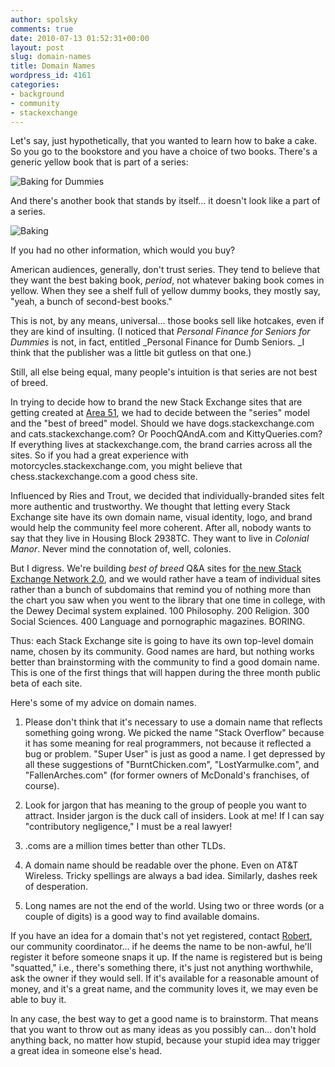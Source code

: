```yaml
---
author: spolsky
comments: true
date: 2010-07-13 01:52:31+00:00
layout: post
slug: domain-names
title: Domain Names
wordpress_id: 4161
categories:
- background
- community
- stackexchange
---
```


Let's say, just hypothetically, that you wanted to learn how to bake a cake. So you go to the bookstore and you have a choice of two books. There's a generic yellow book that is part of a series:

![Baking for Dummies](http://ecx.images-amazon.com/images/I/51HRVJ5X09L._SL160_.jpg)

And there's another book that stands by itself... it doesn't look like a part of a series.

![Baking](http://ecx.images-amazon.com/images/I/51rmW1vhu-L._SL160_.jpg)

If you had no other information, which would you buy?

American audiences, generally, don't trust series. They tend to believe that they want the best baking book, _period_, not whatever baking book comes in yellow. When they see a shelf full of yellow dummy books, they mostly say, "yeah, a bunch of second-best books."

This is not, by any means, universal... those books sell like hotcakes, even if they are kind of insulting. (I noticed that _Personal Finance for Seniors for Dummies_ is not, in fact, entitled _Personal Finance for Dumb Seniors. _I think that the publisher was a little bit gutless on that one.)

Still, all else being equal, many people's intuition is that series are not best of breed.

In trying to decide how to brand the new Stack Exchange sites that are getting created at [Area 51](http://area51.stackexchange.com), we had to decide between the "series" model and the "best of breed" model. Should we have dogs.stackexchange.com and cats.stackexchange.com? Or PoochQAndA.com and KittyQueries.com? If everything lives at stackexchange.com, the brand carries across all the sites. So if you had a great experience with motorcycles.stackexchange.com, you might believe that chess.stackexchange.com a good chess site.

Influenced by Ries and Trout, we decided that individually-branded sites felt more authentic and trustworthy. We thought that letting every Stack Exchange site have its own domain name, visual identity, logo, and brand would help the community feel more coherent. After all, nobody wants to say that they live in Housing Block 2938TC. They want to live in _Colonial Manor_. Never mind the connotation of, well, colonies.

But I digress. We're building _best of breed_ Q&A sites for [the new Stack Exchange Network 2.0](http://area51.stackexchange.com), and we would rather have a team of individual sites rather than a bunch of subdomains that remind you of nothing more than the chart you saw when you went to the library that one time in college, with the Dewey Decimal system explained. 100 Philosophy. 200 Religion. 300 Social Sciences. 400 Language and pornographic magazines. BORING.

Thus: each Stack Exchange site is going to have its own top-level domain name, chosen by its community. Good names are hard, but nothing works better than brainstorming with the community to find a good domain name. This is one of the first things that will happen during the three month public beta of each site.

Here's some of my advice on domain names.



	
  1. Please don't think that it's necessary to use a domain name that reflects something going wrong. We picked the name "Stack Overflow" because it has some meaning for real programmers, not because it reflected a bug or problem. "Super User" is just as good a name. I get depressed by all these suggestions of "BurntChicken.com", "LostYarmulke.com", and "FallenArches.com" (for former owners of McDonald's franchises, of course).

	
  2. Look for jargon that has meaning to the group of people you want to attract. Insider jargon is the duck call of insiders. Look at me! If I can say "contributory negligence," I must be a real lawyer!

	
  3. .coms are a million times better than other TLDs.

	
  4. A domain name should be readable over the phone. Even on AT&T Wireless. Tricky spellings are always a bad idea. Similarly, dashes reek of desperation.

	
  5. Long names are not the end of the world. Using two or three words (or a couple of digits) is a good way to find available domains.


If you have an idea for a domain that's not yet registered, contact [Robert](http://stackoverflow.com/users/98786/robert-cartaino), our community coordinator... if he deems the name to be non-awful, he'll register it before someone snaps it up. If the name is registered but is being "squatted," i.e., there's something there, it's just not anything worthwhile, ask the owner if they would sell. If it's available for a reasonable amount of money, and it's a great name, and the community loves it, we may even be able to buy it.

In any case, the best way to get a good name is to brainstorm. That means that you want to throw out as many ideas as you possibly can... don't hold anything back, no matter how stupid, because your stupid idea may trigger a great idea in someone else's head.

